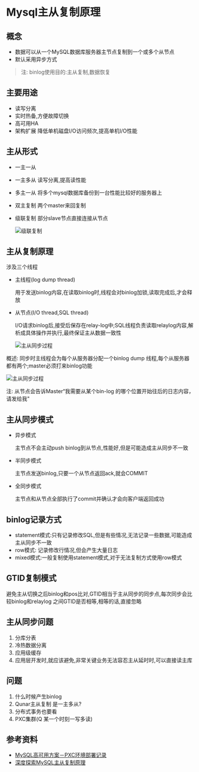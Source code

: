 # Mysql主从复制原理

## 概念

- 数据可以从一个MySQL数据库服务器主节点复制到一个或多个从节点
- 默认采用异步方式

>注: binlog使用目的:主从复制,数据恢复

## 主要用途

- 读写分离
- 实时热备,方便故障切换
- 高可用HA
- 架构扩展   降低单机磁盘I/O访问频次,提高单机I/O性能

## 主从形式

- 一主一从
- 一主多从  读写分离,提高读性能
- 多主一从  将多个mysql数据库备份到一台性能比较好的服务器上
- 双主复制  两个master来回复制
- 级联复制  部分slave节点直接连接从节点
  
  ![级联复制](https://pic3.zhimg.com/80/v2-be1bf038ce647dc46bf5abe5b4c48ad7_720w.jpg)

## 主从复制原理

  涉及三个线程

- 主线程(log dump thread)

    用于发送binlog内容,在读取binlog时,线程会对binlog加锁,读取完成后,才会释放

- 从节点(I/O thread,SQL thread)

  I/O请求binlog后,接受后保存在relay-log中;SQL线程负责读取relaylog内容,解析成具体操作并执行,最终保证主从数据一致性

  ![主从同步过程](https://pic4.zhimg.com/80/v2-1b0c3f31bd398c39b9e0930059b0ca24_720w.jpg)

概述: 同步时主线程会为每个从服务器分配一个binlog dump 线程,每个从服务器都有两个;master必须打来binlog功能

  ![主从同步过程](https://pic1.zhimg.com/80/v2-17a1d089c3266a59b5d00d7bd055bed7_720w.jpg)

注: 从节点会告诉Master“我需要从某个bin-log 的哪个位置开始往后的日志内容，请发给我"

## 主从同步模式

- 异步模式

  主节点不会主动push binlog到从节点,性能好,但是可能造成主从同步不一致

- 半同步模式
  
  主节点发送binlog,只要一个从节点返回ack,就会COMMIT

- 全同步模式

   主节点和从节点全部执行了commit并确认才会向客户端返回成功

## binlog记录方式

- statement模式:只有记录修改SQL,但是有些情况,无法记录一些数据,可能造成主从同步不一致
- row模式: 记录修改行情况,但会产生大量日志
- mixed模式:一般复制使用statement模式,对于无法复制方式使用row模式

## GTID复制模式

避免主从切换之后binlog和pos比对,GTID相当于主从同步的同步点,每次同步会比较binlog和relaylog 之间GTID是否相等,相等的话,直接忽略

## 主从同步问题

1. 分库分表
2. 冷热数据分离
3. 应用级缓存
4. 应用层开发时,就应该避免,非常关键业务无法容忍主从延时时,可以直接读主库

## 问题

1. 什么时候产生binlog
2. Qunar主从复制 是一主多从?
3. 分布式事务也要看
4. PXC集群(Q 某一个时刻一写多读)


## 参考资料

- [MySQL高可用方案－PXC环境部署记录](https://cloud.tencent.com/developer/article/1026107)
- [深度探索MySQL主从复制原理](https://zhuanlan.zhihu.com/p/50597960)
